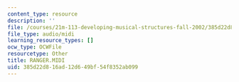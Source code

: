 ```yaml
---
content_type: resource
description: ''
file: /courses/21m-113-developing-musical-structures-fall-2002/385d22d816ad12d649bf54f8352ab099_RANGER.MIDI
file_type: audio/midi
learning_resource_types: []
ocw_type: OCWFile
resourcetype: Other
title: RANGER.MIDI
uid: 385d22d8-16ad-12d6-49bf-54f8352ab099
---
```

